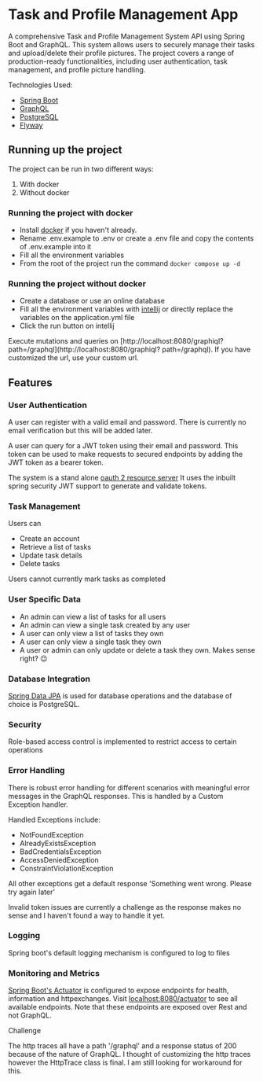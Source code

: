 # Task and Profile Management App

A comprehensive Task and Profile Management System API using Spring Boot and GraphQL. This system allows users to
securely manage their tasks and upload/delete their profile pictures. The project covers a range of production-ready
functionalities, including user authentication, task management, and profile picture handling.

Technologies Used:

- [Spring Boot](https://spring.io/projects/spring-boot)
- [GraphQL](https://graphql.org/)
- [PostgreSQL](https://www.postgresql.org/)
- [Flyway](https://flywaydb.org/)

## Running up the project

The project can be run in two different ways:

1. With docker
2. Without docker

### Running the project with docker

* Install [docker](https://docs.docker.com/engine/install/) if you haven't already.
* Rename .env.example to .env or create a .env file and copy the contents of .env.example into it
* Fill all the environment variables
* From the root of the project run the command `docker compose up -d`

### Running the project without docker

* Create a database or use an online database
* Fill all the environment variables
  with [intellij](https://www.jetbrains.com/help/objc/add-environment-variables-and-program-arguments.html) or
  directly replace the variables on the application.yml file
* Click the run button on intellij

Execute mutations and queries on [http://localhost:8080/graphiql?path=/graphql](http://localhost:8080/graphiql?
path=/graphql).
If you have customized the url, use your custom url.

## Features

###  User Authentication
A user can register with a valid email and password. There is currently no email verification but this will be added 
later.

A user can query for a JWT token using their email and password. This token can be used to make requests to secured 
endpoints by adding the JWT token as a bearer token.

The system is a stand alone [oauth 2 resource server](https://docs.spring.io/spring-security/reference/servlet/oauth2/resource-server/index.html)
It uses the inbuilt spring security JWT support to generate and validate tokens.

### Task Management

Users can
- Create an account
- Retrieve a list of tasks
- Update task details
- Delete tasks

Users cannot currently mark tasks as completed

### User Specific Data
- An admin can view a list of tasks for all users
- An admin can view a single task created by any user
- A user can only view a list of tasks they own
- A user can only view a single task they own
- A user or admin can only update or delete a task they own. Makes sense right? 😉

### Database Integration
[Spring Data JPA](https://spring.io/projects/spring-data-jpa) is used for database operations and the database of choice is PostgreSQL.

### Security
Role-based access control is implemented to restrict access to certain operations

### Error Handling
There is robust error handling for different scenarios with meaningful error messages in the GraphQL responses. This 
is handled by a Custom Exception handler.

Handled Exceptions include:
- NotFoundException
- AlreadyExistsException
- BadCredentialsException
- AccessDeniedException
- ConstraintViolationException

All other exceptions get a default response 'Something went wrong. Please try again later'

Invalid token issues are currently a challenge as the response makes no sense and I haven't found a way to handle it yet.

### Logging
Spring boot's default logging mechanism is configured to log to files

### Monitoring and Metrics
[Spring Boot's Actuator](https://docs.spring.io/spring-boot/docs/current/reference/htmlsingle/) is configured to 
expose endpoints for health, information and httpexchanges. Visit [localhost:8080/actuator](http://localhost:8080/actuator)
to see all available endpoints. Note that these endpoints are exposed over Rest and not GraphQL.

Challenge

The http traces all have a path '/graphql' and a response status of 200 because of the nature of GraphQL. I thought 
of customizing the http traces however the HttpTrace class is final. I am still looking for workaround for this.



